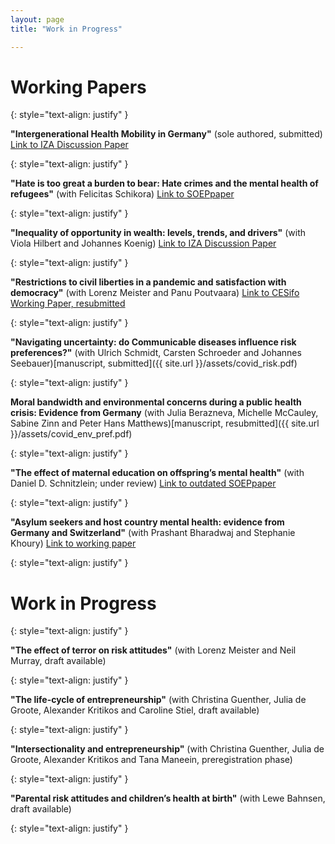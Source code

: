 ```yaml
---
layout: page
title: "Work in Progress"

---
```


# Working Papers

{: style="text-align: justify" }

**"Intergenerational Health Mobility in Germany"** (sole authored, submitted) [Link to IZA Discussion Paper](https://docs.iza.org/dp16488.pdf)

{: style="text-align: justify" }

**"Hate is too great a burden to bear: Hate crimes and the mental health of refugees"** (with Felicitas Schikora) [Link to SOEPpaper](https://www.diw.de/de/diw_01.c.817746.de/publikationen/soeppapers/2021_1130/hate_is_too_great_a_burden_to_bear__hate_crimes_and_the_mental_health_of_refugees.html)

{: style="text-align: justify" }

**"Inequality of opportunity in wealth: levels, trends, and drivers"** (with Viola Hilbert and Johannes Koenig) [Link to IZA Discussion Paper](https://docs.iza.org/dp16488.pdf)

{: style="text-align: justify" }

**"Restrictions to civil liberties in a pandemic and satisfaction with democracy"** (with Lorenz Meister and Panu Poutvaara) [Link to CESifo Working Paper, resubmitted](https://www.cesifo.org/DocDL/cesifo1_wp10875.pdf)

{: style="text-align: justify" }

**"Navigating uncertainty: do Communicable diseases influence risk preferences?"** (with Ulrich Schmidt, Carsten Schroeder and Johannes Seebauer)[manuscript, submitted]({{ site.url }}/assets/covid_risk.pdf)

{: style="text-align: justify" }

**Moral bandwidth and environmental concerns during a public health crisis: Evidence from Germany** (with Julia Berazneva, Michelle McCauley, Sabine Zinn and Peter Hans Matthews)[manuscript, resubmitted]({{ site.url }}/assets/covid_env_pref.pdf)

{: style="text-align: justify" }

**"The effect of maternal education on offspring’s mental health"** (with Daniel D. Schnitzlein; under review) [Link to outdated SOEPpaper](https://www.diw.de/documents/publikationen/73/diw_01.c.617185.de/diw_sp1028.pdf)

{: style="text-align: justify" }

**"Asylum seekers and host country mental health: evidence from Germany and Switzerland"** (with Prashant Bharadwaj and Stephanie Khoury) [Link to working paper](https://www.dropbox.com/s/k0h4xn4fu2npzu8/20200521_asylum_MH%20%281%29.pdf?dl=0)



{: style="text-align: justify" }

# Work in Progress

{: style="text-align: justify" }

**"The effect of terror on risk attitudes"** (with Lorenz Meister and Neil Murray, draft available)

{: style="text-align: justify" }

**"The life-cycle of entrepreneurship"** (with Christina Guenther, Julia de Groote, Alexander Kritikos and Caroline Stiel, draft available)

{: style="text-align: justify" }

**"Intersectionality and entrepreneurship"** (with Christina Guenther, Julia de Groote, Alexander Kritikos and Tana Maneein, preregistration phase)

{: style="text-align: justify" }

**"Parental risk attitudes and children’s health at birth"** (with Lewe Bahnsen, draft available)

{: style="text-align: justify" }
